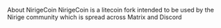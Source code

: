 About NirigeCoin
NirigeCoin is a litecoin fork intended to be used by the Nirige community which is spread across Matrix and Discord
